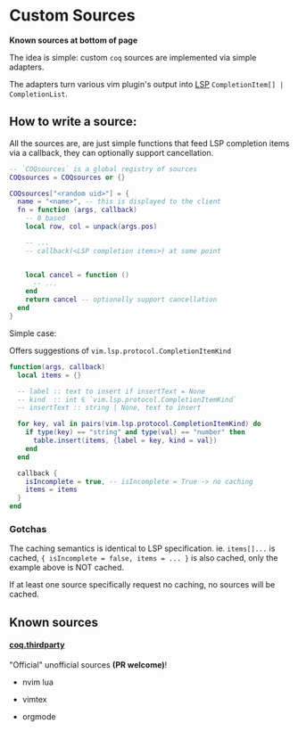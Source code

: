 # Custom Sources

**Known sources at bottom of page**

The idea is simple: custom `coq` sources are implemented via simple adapters.

The adapters turn various vim plugin's output into [LSP](https://microsoft.github.io/language-server-protocol/specification) `CompletionItem[] | CompletionList`.

## How to write a source:

All the sources are, are just simple functions that feed LSP completion items via a callback, they can optionally support cancellation.

```lua
-- `COQsources` is a global registry of sources
COQsources = COQsources or {}

COQsources["<random uid>"] = {
  name = "<name>", -- this is displayed to the client
  fn = function (args, callback)
    -- 0 based
    local row, col = unpack(args.pos)

    -- ...
    -- callback(<LSP completion items>) at some point


    local cancel = function ()
      -- ...
    end
    return cancel -- optionally support cancellation
  end
}
```

Simple case:

Offers suggestions of `vim.lsp.protocol.CompletionItemKind`

```lua
function(args, callback)
  local items = {}

  -- label :: text to insert if insertText = None
  -- kind  :: int ∈ `vim.lsp.protocol.CompletionItemKind`
  -- insertText :: string | None, text to insert

  for key, val in pairs(vim.lsp.protocol.CompletionItemKind) do
    if type(key) == "string" and type(val) == "number" then
      table.insert(items, {label = key, kind = val})
    end
  end

  callback {
    isIncomplete = true, -- isIncomplete = True -> no caching
    items = items
  }
end
```

### Gotchas

The caching semantics is identical to LSP specification. ie. `items[]...` is cached, `{ isIncomplete = false, items = ... }` is also cached, only the example above is NOT cached.

If at least one source specifically request no caching, no sources will be cached.

## Known sources

#### [coq.thirdparty](https://github.com/ms-jpq/coq.thirdparty)

"Official" unofficial sources **(PR welcome)**!

- nvim lua

- vimtex

- orgmode
